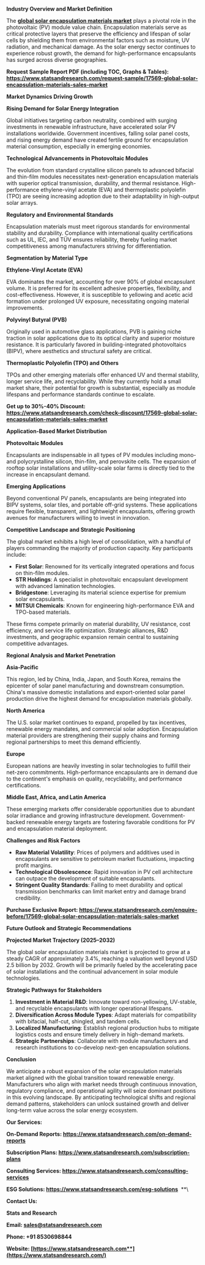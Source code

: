 ﻿**Industry Overview and Market Definition**

The [**global solar encapsulation materials market**](https://www.statsandresearch.com/report/17569-global-solar-encapsulation-materials-sales-market) plays a pivotal role in the photovoltaic (PV) module value chain. Encapsulation materials serve as critical protective layers that preserve the efficiency and lifespan of solar cells by shielding them from environmental factors such as moisture, UV radiation, and mechanical damage. As the solar energy sector continues to experience robust growth, the demand for high-performance encapsulants has surged across diverse geographies.

**Request Sample Report PDF (including TOC, Graphs & Tables): <https://www.statsandresearch.com/request-sample/17569-global-solar-encapsulation-materials-sales-market>** 

**Market Dynamics Driving Growth**

**Rising Demand for Solar Energy Integration**

Global initiatives targeting carbon neutrality, combined with surging investments in renewable infrastructure, have accelerated solar PV installations worldwide. Government incentives, falling solar panel costs, and rising energy demand have created fertile ground for encapsulation material consumption, especially in emerging economies.

**Technological Advancements in Photovoltaic Modules**

The evolution from standard crystalline silicon panels to advanced bifacial and thin-film modules necessitates next-generation encapsulation materials with superior optical transmission, durability, and thermal resistance. High-performance ethylene-vinyl acetate (EVA) and thermoplastic polyolefin (TPO) are seeing increasing adoption due to their adaptability in high-output solar arrays.

**Regulatory and Environmental Standards**

Encapsulation materials must meet rigorous standards for environmental stability and durability. Compliance with international quality certifications such as UL, IEC, and TÜV ensures reliability, thereby fueling market competitiveness among manufacturers striving for differentiation.

**Segmentation by Material Type**

**Ethylene-Vinyl Acetate (EVA)**

EVA dominates the market, accounting for over 90% of global encapsulant volume. It is preferred for its excellent adhesive properties, flexibility, and cost-effectiveness. However, it is susceptible to yellowing and acetic acid formation under prolonged UV exposure, necessitating ongoing material improvements.

**Polyvinyl Butyral (PVB)**

Originally used in automotive glass applications, PVB is gaining niche traction in solar applications due to its optical clarity and superior moisture resistance. It is particularly favored in building-integrated photovoltaics (BIPV), where aesthetics and structural safety are critical.

**Thermoplastic Polyolefin (TPO) and Others**

TPOs and other emerging materials offer enhanced UV and thermal stability, longer service life, and recyclability. While they currently hold a small market share, their potential for growth is substantial, especially as module lifespans and performance standards continue to escalate.

**Get up to 30%-40% Discount: <https://www.statsandresearch.com/check-discount/17569-global-solar-encapsulation-materials-sales-market>**

**Application-Based Market Distribution**

**Photovoltaic Modules**

Encapsulants are indispensable in all types of PV modules including mono- and polycrystalline silicon, thin-film, and perovskite cells. The expansion of rooftop solar installations and utility-scale solar farms is directly tied to the increase in encapsulant demand.

**Emerging Applications**

Beyond conventional PV panels, encapsulants are being integrated into BIPV systems, solar tiles, and portable off-grid systems. These applications require flexible, transparent, and lightweight encapsulants, offering growth avenues for manufacturers willing to invest in innovation.

**Competitive Landscape and Strategic Positioning**

The global market exhibits a high level of consolidation, with a handful of players commanding the majority of production capacity. Key participants include:

- **First Solar**: Renowned for its vertically integrated operations and focus on thin-film modules.
- **STR Holdings**: A specialist in photovoltaic encapsulant development with advanced lamination technologies.
- **Bridgestone**: Leveraging its material science expertise for premium solar encapsulants.
- **MITSUI Chemicals**: Known for engineering high-performance EVA and TPO-based materials.

These firms compete primarily on material durability, UV resistance, cost efficiency, and service life optimization. Strategic alliances, R&D investments, and geographic expansion remain central to sustaining competitive advantages.

**Regional Analysis and Market Penetration**

**Asia-Pacific**

This region, led by China, India, Japan, and South Korea, remains the epicenter of solar panel manufacturing and downstream consumption. China's massive domestic installations and export-oriented solar panel production drive the highest demand for encapsulation materials globally.

**North America**

The U.S. solar market continues to expand, propelled by tax incentives, renewable energy mandates, and commercial solar adoption. Encapsulation material providers are strengthening their supply chains and forming regional partnerships to meet this demand efficiently.

**Europe**

European nations are heavily investing in solar technologies to fulfill their net-zero commitments. High-performance encapsulants are in demand due to the continent's emphasis on quality, recyclability, and performance certifications.

**Middle East, Africa, and Latin America**

These emerging markets offer considerable opportunities due to abundant solar irradiance and growing infrastructure development. Government-backed renewable energy targets are fostering favorable conditions for PV and encapsulation material deployment.

**Challenges and Risk Factors**

- **Raw Material Volatility**: Prices of polymers and additives used in encapsulants are sensitive to petroleum market fluctuations, impacting profit margins.
- **Technological Obsolescence**: Rapid innovation in PV cell architecture can outpace the development of suitable encapsulants.
- **Stringent Quality Standards**: Failing to meet durability and optical transmission benchmarks can limit market entry and damage brand credibility.

**Purchase Exclusive Report: <https://www.statsandresearch.com/enquire-before/17569-global-solar-encapsulation-materials-sales-market>**

**Future Outlook and Strategic Recommendations**

**Projected Market Trajectory (2025–2032)**

The global solar encapsulation materials market is projected to grow at a steady CAGR of approximately 3.4%, reaching a valuation well beyond USD 2.5 billion by 2032. Growth will be primarily fueled by the accelerating pace of solar installations and the continual advancement in solar module technologies.

**Strategic Pathways for Stakeholders**

1. **Investment in Material R&D**: Innovate toward non-yellowing, UV-stable, and recyclable encapsulants with longer operational lifespans.
1. **Diversification Across Module Types**: Adapt materials for compatibility with bifacial, half-cut, shingled, and tandem cells.
1. **Localized Manufacturing**: Establish regional production hubs to mitigate logistics costs and ensure timely delivery in high-demand markets.
1. **Strategic Partnerships**: Collaborate with module manufacturers and research institutions to co-develop next-gen encapsulation solutions.

**Conclusion**

We anticipate a robust expansion of the solar encapsulation materials market aligned with the global transition toward renewable energy. Manufacturers who align with market needs through continuous innovation, regulatory compliance, and operational agility will seize dominant positions in this evolving landscape. By anticipating technological shifts and regional demand patterns, stakeholders can unlock sustained growth and deliver long-term value across the solar energy ecosystem.

**Our Services:** 

**On-Demand Reports: <https://www.statsandresearch.com/on-demand-reports>** 

**Subscription Plans: <https://www.statsandresearch.com/subscription-plans>** 

**Consulting Services: <https://www.statsandresearch.com/consulting-services>** 

**ESG Solutions: <https://www.statsandresearch.com/esg-solutions>** 
**\


**Contact Us:** 

**Stats and Research** 

**Email: <sales@statsandresearch.com>** 

**Phone: +91 8530698844** 

**Website: [https://www.statsandresearch.com**](https://www.statsandresearch.com/)**


